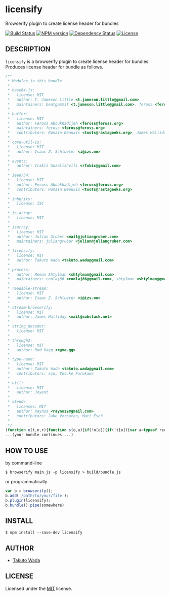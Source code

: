 licensify
================================

Browserify plugin to create license header for bundles

[![Build Status][travis-image]][travis-url]
[![NPM version][npm-image]][npm-url]
[![Dependency Status][depstat-image]][depstat-url]
[![License][license-image]][license-url]


DESCRIPTION
---------------------------------------

`licensify` is a browserify plugin to create license header for bundles. Produces license header for bundle as follows.

```javascript
/**
 * Modules in this bundle
 * 
 * base64-js:
 *   license: MIT
 *   author: T. Jameson Little <t.jameson.little@gmail.com>
 *   maintainers: beatgammit <t.jameson.little@gmail.com>, feross <feross@feross.org>
 * 
 * buffer:
 *   license: MIT
 *   author: Feross Aboukhadijeh <feross@feross.org>
 *   maintainers: feross <feross@feross.org>
 *   contributors: Romain Beauxis <toots@rastageeks.org>, James Halliday <mail@substack.net>
 * 
 * core-util-is:
 *   license: MIT
 *   author: Isaac Z. Schlueter <i@izs.me>
 * 
 * events:
 *   author: Irakli Gozalishvili <rfobic@gmail.com>
 * 
 * ieee754:
 *   license: MIT
 *   author: Feross Aboukhadijeh <feross@feross.org>
 *   contributors: Romain Beauxis <toots@rastageeks.org>
 * 
 * inherits:
 *   license: ISC
 * 
 * is-array:
 *   license: MIT
 * 
 * isarray:
 *   license: MIT
 *   author: Julian Gruber <mail@juliangruber.com>
 *   maintainers: juliangruber <julian@juliangruber.com>
 * 
 * licensify:
 *   license: MIT
 *   author: Takuto Wada <takuto.wada@gmail.com>
 * 
 * process:
 *   author: Roman Shtylman <shtylman@gmail.com>
 *   maintainers: coolaj86 <coolaj86@gmail.com>, shtylman <shtylman@gmail.com>
 * 
 * readable-stream:
 *   license: MIT
 *   author: Isaac Z. Schlueter <i@izs.me>
 * 
 * stream-browserify:
 *   license: MIT
 *   author: James Halliday <mail@substack.net>
 * 
 * string_decoder:
 *   license: MIT
 * 
 * through2:
 *   license: MIT
 *   author: Rod Vagg <r@va.gg>
 * 
 * type-name:
 *   license: MIT
 *   author: Takuto Wada <takuto.wada@gmail.com>
 *   contributors: azu, Yosuke Furukawa
 * 
 * util:
 *   license: MIT
 *   author: Joyent
 * 
 * xtend:
 *   licenses: MIT
 *   author: Raynos <raynos2@gmail.com>
 *   contributors: Jake Verbaten, Matt Esch
 * 
 */
(function e(t,n,r){function s(o,u){if(!n[o]){if(!t[o]){var a=typeof require=="function"&&require;if(!u&&a)return a(o,!0);if(i)return i(o,!0);var f=new Error("Cannot find module '"+o+"'");throw f.code="MODULE_NOT_FOUND",f}var l=n[o]={exports:{}};t[o][0].call(l.exports,function(e){var n=t[o][1][e];return s(n?n:e)},l,l.exports,e,t,n,r)}return n[o].exports}var i=typeof require=="function"&&require;for(var o=0;o<r.length;o++)s(r[o]);return s})({1:[function(require,module,exports){
...(your bundle continues ...)
```


HOW TO USE
---------------------------------------

by command-line

```
$ browserify main.js -p licensify > build/bundle.js 
```

or programmatically

```javascript
var b = browserify();
b.add('/path/to/your/file');
b.plugin(licensify);
b.bundle().pipe(somewhere)
```


INSTALL
---------------------------------------

```
$ npm install --save-dev licensify
```


AUTHOR
---------------------------------------
* [Takuto Wada](http://github.com/twada)


LICENSE
---------------------------------------
Licensed under the [MIT](http://twada.mit-license.org/) license.


[npm-url]: https://npmjs.org/package/licensify
[npm-image]: https://badge.fury.io/js/licensify.svg

[travis-url]: http://travis-ci.org/twada/licensify
[travis-image]: https://secure.travis-ci.org/twada/licensify.svg?branch=master

[depstat-url]: https://gemnasium.com/twada/licensify
[depstat-image]: https://gemnasium.com/twada/licensify.svg

[license-url]: http://twada.mit-license.org/
[license-image]: http://img.shields.io/badge/license-MIT-brightgreen.svg
